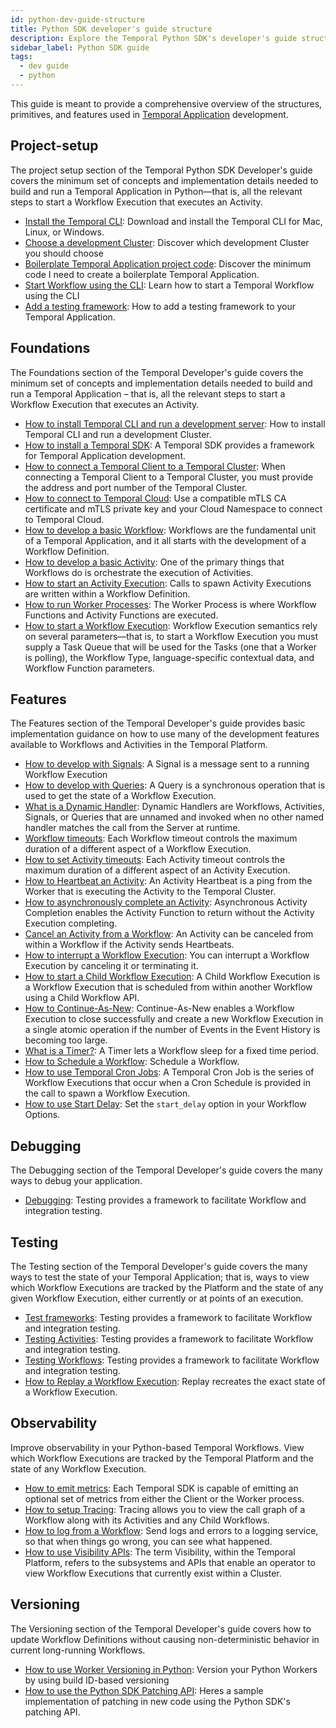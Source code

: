 ```yaml
---
id: python-dev-guide-structure
title: Python SDK developer's guide structure
description: Explore the Temporal Python SDK's developer's guide structure.
sidebar_label: Python SDK guide
tags:
  - dev guide
  - python
---
```


This guide is meant to provide a comprehensive overview of the structures, primitives, and features used in [Temporal Application](/temporal#temporal-application) development.

## Project-setup

The project setup section of the Temporal Python SDK Developer's guide covers the minimum set of concepts and implementation details needed to build and run a Temporal Application in Python—that is, all the relevant steps to start a Workflow Execution that executes an Activity.

- [Install the Temporal CLI](/python/install-cli): Download and install the Temporal CLI for Mac, Linux, or Windows.
- [Choose a development Cluster](/python/choose-dev-cluster): Discover which development Cluster you should choose
- [Boilerplate Temporal Application project code](/python/project-structure): Discover the minimum code I need to create a boilerplate Temporal Application.
- [Start Workflow using the CLI](/python/backgroundcheck-boilerplate-start-workflow): Learn how to start a Temporal Workflow using the CLI
- [Add a testing framework](/python/backgroundcheck-boilerplate-add-test-framework): How to add a testing framework to your Temporal Application.

## Foundations

The Foundations section of the Temporal Developer's guide covers the minimum set of concepts and implementation details needed to build and run a Temporal Application – that is, all the relevant steps to start a Workflow Execution that executes an Activity.

- [How to install Temporal CLI and run a development server](/self-hosted/how-to-install-temporal-cli): How to install Temporal CLI and run a development Cluster.
- [How to install a Temporal SDK](/python/add-sdk): A Temporal SDK provides a framework for Temporal Application development.
- [How to connect a Temporal Client to a Temporal Cluster](/python/connect-to-a-dev-cluster): When connecting a Temporal Client to a Temporal Cluster, you must provide the address and port number of the Temporal Cluster.
- [How to connect to Temporal Cloud](/python/connect-to-temporal-cloud): Use a compatible mTLS CA certificate and mTLS private key and your Cloud Namespace to connect to Temporal Cloud.
- [How to develop a basic Workflow](/python/developing-workflows): Workflows are the fundamental unit of a Temporal Application, and it all starts with the development of a Workflow Definition.
- [How to develop a basic Activity](/python/developing-activities): One of the primary things that Workflows do is orchestrate the execution of Activities.
- [How to start an Activity Execution](/python/spawning-activities): Calls to spawn Activity Executions are written within a Workflow Definition.
- [How to run Worker Processes](/python/run-a-dev-worker): The Worker Process is where Workflow Functions and Activity Functions are executed.
- [How to start a Workflow Execution](/python/spawning-workflows): Workflow Execution semantics rely on several parameters—that is, to start a Workflow Execution you must supply a Task Queue that will be used for the Tasks (one that a Worker is polling), the Workflow Type, language-specific contextual data, and Workflow Function parameters.

## Features

The Features section of the Temporal Developer's guide provides basic implementation guidance on how to use many of the development features available to Workflows and Activities in the Temporal Platform.

- [How to develop with Signals](/python/signals): A Signal is a message sent to a running Workflow Execution
- [How to develop with Queries](/python/queries): A Query is a synchronous operation that is used to get the state of a Workflow Execution.
- [What is a Dynamic Handler](/python/what-is-a-dynamic-handler): Dynamic Handlers are Workflows, Activities, Signals, or Queries that are unnamed and invoked when no other named handler matches the call from the Server at runtime.
- [Workflow timeouts](/python/workflow-timeouts): Each Workflow timeout controls the maximum duration of a different aspect of a Workflow Execution.
- [How to set Activity timeouts](/python/activity-timeouts): Each Activity timeout controls the maximum duration of a different aspect of an Activity Execution.
- [How to Heartbeat an Activity](/python/activity-heartbeats): An Activity Heartbeat is a ping from the Worker that is executing the Activity to the Temporal Cluster.
- [How to asynchronously complete an Activity](/python/async-activity-completion): Asynchronous Activity Completion enables the Activity Function to return without the Activity Execution completing.
- [Cancel an Activity from a Workflow](/python/cancel-activity): An Activity can be canceled from within a Workflow if the Activity sends Heartbeats.
- [How to interrupt a Workflow Execution](/python/interrupt-a-workflow-execution): You can interrupt a Workflow Execution by canceling it or terminating it.
- [How to start a Child Workflow Execution](/python/child-workflows): A Child Workflow Execution is a Workflow Execution that is scheduled from within another Workflow using a Child Workflow API.
- [How to Continue-As-New](/python/continue-as-new): Continue-As-New enables a Workflow Execution to close successfully and create a new Workflow Execution in a single atomic operation if the number of Events in the Event History is becoming too large.
- [What is a Timer?](/python/timers): A Timer lets a Workflow sleep for a fixed time period.
- [How to Schedule a Workflow](/python/schedules): Schedule a Workflow.
- [How to use Temporal Cron Jobs](/python/cron-jobs): A Temporal Cron Job is the series of Workflow Executions that occur when a Cron Schedule is provided in the call to spawn a Workflow Execution.
- [How to use Start Delay](/python/how-to-start-delay): Set the `start_delay` option in your Workflow Options.

## Debugging

The Debugging section of the Temporal Developer's guide covers the many ways to debug your application.

- [Debugging](/python/debugging): Testing provides a framework to facilitate Workflow and integration testing.

## Testing

The Testing section of the Temporal Developer's guide covers the many ways to test the state of your Temporal Application; that is, ways to view which Workflow Executions are tracked by the Platform and the state of any given Workflow Execution, either currently or at points of an execution.

- [Test frameworks](/python/testing-frameworks): Testing provides a framework to facilitate Workflow and integration testing.
- [Testing Activities](/python/testing-activities): Testing provides a framework to facilitate Workflow and integration testing.
- [Testing Workflows](/python/testing-workflows): Testing provides a framework to facilitate Workflow and integration testing.
- [How to Replay a Workflow Execution](/python/replays): Replay recreates the exact state of a Workflow Execution.

## Observability

Improve observability in your Python-based Temporal Workflows. View which Workflow Executions are tracked by the Temporal Platform and the state of any Workflow Execution.

- [How to emit metrics](/python/metrics): Each Temporal SDK is capable of emitting an optional set of metrics from either the Client or the Worker process.
- [How to setup Tracing](/python/tracing): Tracing allows you to view the call graph of a Workflow along with its Activities and any Child Workflows.
- [How to log from a Workflow](/python/logging): Send logs and errors to a logging service, so that when things go wrong, you can see what happened.
- [How to use Visibility APIs](/python/visibility): The term Visibility, within the Temporal Platform, refers to the subsystems and APIs that enable an operator to view Workflow Executions that currently exist within a Cluster.

## Versioning

The Versioning section of the Temporal Developer's guide covers how to update Workflow Definitions without causing non-deterministic behavior in current long-running Workflows.

- [How to use Worker Versioning in Python](/python/how-to-use-worker-versioning-in-python): Version your Python Workers by using build ID-based versioning
- [How to use the Python SDK Patching API](/python/how-to-use-the-python-sdk-patching-api-in-python): Heres a sample implementation of patching in new code using the Python SDK's patching API.
